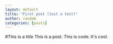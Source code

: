 ```yaml
---
layout: default
title: "First post (Just a test)"
author: random
categories: [posts]
---
```

#This is a title
This is a post.
   This is code.
It's cool.
